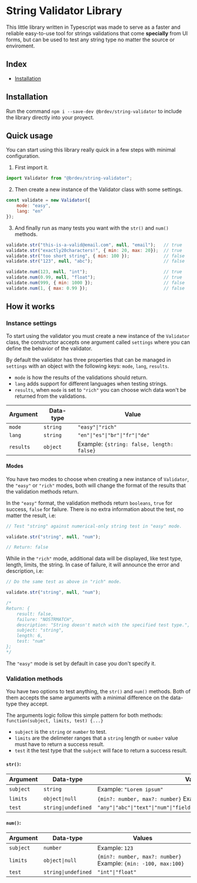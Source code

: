 # String Validator Library

This little library written in Typescript was made to serve as a faster and reliable easy-to-use tool for strings validations that come **specially** from UI forms, but can be used to test any string type no matter the source or enviroment.

## Index

 * [Installation](##installation)

## Installation

Run the command `npm i --save-dev @brdev/string-validator` to include the library directly into your proyect.

## Quick usage

You can start using this library really quick in a few steps with minimal configuration.

1. First import it.
```javascript
import Validator from "@brdev/string-validator";
```

2. Then create a new instance of the Validator class with some settings.
```javascript
const validate = new Validator({
    mode: "easy", 
    lang: "en"
});
```

3. And finally run as many tests you want with the `str()` and `num()` methods.
```javascript
validate.str("this-is-a-valid@email.com", null, "email");   // true
validate.str("exactly20characters!", { min: 20, max: 20});  // true
validate.str("too short string", { min: 100 });             // false
validate.str("123", null, "abc");                           // false

validate.num(123, null, "int");                             // true
validate.num(0.99, null, "float");                          // true
validate.num(999, { min: 1000 });                           // false
validate.num(1, { max: 0.99 });                             // false
```

## How it works

### Instance settings

To start using the validator you must create a new instance of the `Validator` class, the constructor accepts one argument called `settings` where you can define the behavior of the validator.

By default the validator has three properties that can be managed in `settings` with an object with the following keys: `mode`, `lang`, `results`.

 * `mode` is how the results of the validations should return.
 * `lang` adds support for different languages when testing strings.
 * `results`, when `mode` is set to `"rich"` you can choose wich data won't be returned from the validations.

Argument | Data-type | Value
-------- | --------- | -----
`mode` | `string` | `"easy"\|"rich"`
`lang` | `string` | `"en"\|"es"\|"br"\|"fr"\|"de"`
`results` | `object` | Example: `{string: false, length: false}`

#### Modes

You have two modes to choose when creating a new instance of `Validator`, the `"easy"` or `"rich"` modes, both will change the format of the results that the validation methods return.

In the `"easy"` format, the validation methods return `booleans`, `true` for success, `false` for failure. There is no extra information about the test, no matter the result, i.e:
```javascript
// Test "string" against numerical-only string test in "easy" mode.

validate.str("string", null, "num");

// Return: false
```

While in the `"rich"` mode, additional data will be displayed, like test type, length, limits, the string. In case of failure, it will announce the error and description, i.e:
```javascript
// Do the same test as above in "rich" mode.

validate.str("string", null, "num");

/* 
Return: {
    result: false,
    failure: "NOSTRMATCH",
    description: "String doesn't match with the specified test type.",
    subject: "string",
    length: 6,
    test: "num"
}; 
*/
```

The `"easy"` mode is set by default in case you don't specify it. 

### Validation methods

You have two options to test anything, the `str()` and `num()` methods. Both of them accepts the same arguments with a minimal difference on the data-type they accept.

The arguments logic follow this simple pattern for both methods: `function(subject, limits, test) {...}`

 * `subject` is the `string` or `number` to test.
 * `limits` are the delimeter ranges that a `string` length or `number` value must have to return a success result.
 * `test` it the test type that the `subject` will face to return a success result.

#### `str()`:

Argument | Data-type | Values
--------- | --------- | -------
`subject` | `string` | Example: `"Lorem ipsum"`
`limits` | `object\|null` | `{min?: number, max?: number}` Example: `{min: 0, max:100}`
`test` | `string\|undefined` | `"any"\|"abc"\|"text"\|"num"\|"field"\|"email"\|"mix"\|"float"\|"password"`

#### `num()`:

Argument | Data-type | Values
--------- | --------- | -------
`subject` | `number` | Example: `123`
`limits` | `object\|null` | `{min?: number, max?: number}` Example: `{min: -100, max:100}`
`test` | `string\|undefined` | `"int"\|"float"`





